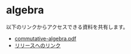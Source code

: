 # algebra

以下のリンクからアクセスできる資料を共有します。

- [commutative-algebra.pdf](https://www.tairaengineer-note.com/convert-markdown-files-to-html/)
- [リリースへのリンク](https://bing.com/search?q=%e3%83%9e%e3%83%bc%e3%82%af%e3%83%80%e3%82%a6%e3%83%b3+HTML+%e5%a4%89%e6%8f%9b)
